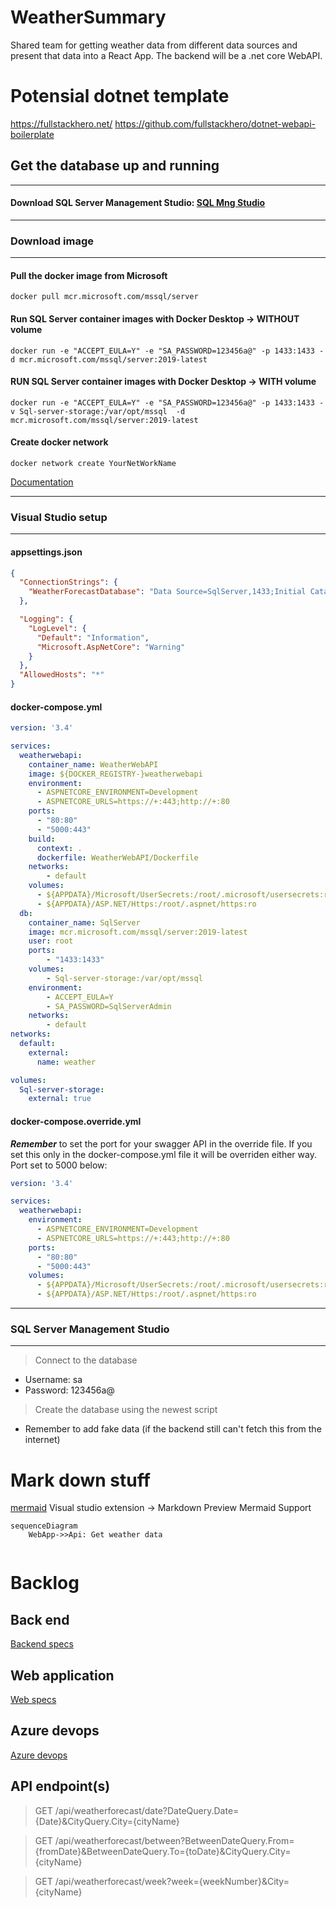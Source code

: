 # WeatherSummary

Shared team for getting weather data from different data sources and present that data into a React App. The backend will be a .net core WebAPI.

# Potensial dotnet template

<https://fullstackhero.net/>
<https://github.com/fullstackhero/dotnet-webapi-boilerplate>


## Get the database up and running

---
#### Download SQL Server Management Studio: [SQL Mng Studio](https://docs.microsoft.com/en-us/sql/ssms/download-sql-server-management-studio-ssms?view=sql-server-ver15)
---
### **Download image**
---
#### **Pull the docker image from Microsoft**
```
docker pull mcr.microsoft.com/mssql/server
```

#### **Run SQL Server container images with Docker Desktop -> WITHOUT volume**
```docker
docker run -e "ACCEPT_EULA=Y" -e "SA_PASSWORD=123456a@" -p 1433:1433 -d mcr.microsoft.com/mssql/server:2019-latest
```
#### **RUN SQL Server container images with Docker Desktop -> WITH volume**
```docker
docker run -e "ACCEPT_EULA=Y" -e "SA_PASSWORD=123456a@" -p 1433:1433 -v Sql-server-storage:/var/opt/mssql  -d mcr.microsoft.com/mssql/server:2019-latest
```
#### **Create docker network**
```docker
docker network create YourNetWorkName
```
[Documentation](https://hub.docker.com/_/microsoft-mssql-server) 

---
### **Visual Studio setup**
---

#### **appsettings.json**
```json
{
  "ConnectionStrings": {
    "WeatherForecastDatabase": "Data Source=SqlServer,1433;Initial Catalog=DB;User ID=sa; Password=123456a@;Connect Timeout=99999;Encrypt=False;TrustServerCertificate=False;ApplicationIntent=ReadWrite;MultiSubnetFailover=False"
  },

  "Logging": {
    "LogLevel": {
      "Default": "Information",
      "Microsoft.AspNetCore": "Warning"
    }
  },
  "AllowedHosts": "*"
}
```
#### **docker-compose.yml**
```yml
version: '3.4'

services:
  weatherwebapi:
    container_name: WeatherWebAPI
    image: ${DOCKER_REGISTRY-}weatherwebapi
    environment:
      - ASPNETCORE_ENVIRONMENT=Development
      - ASPNETCORE_URLS=https://+:443;http://+:80
    ports:
      - "80:80"
      - "5000:443"
    build:
      context: .
      dockerfile: WeatherWebAPI/Dockerfile
    networks: 
        - default
    volumes:
      - ${APPDATA}/Microsoft/UserSecrets:/root/.microsoft/usersecrets:ro
      - ${APPDATA}/ASP.NET/Https:/root/.aspnet/https:ro
  db:
    container_name: SqlServer
    image: mcr.microsoft.com/mssql/server:2019-latest
    user: root
    ports:
        - "1433:1433"
    volumes:
        - Sql-server-storage:/var/opt/mssql
    environment:
        - ACCEPT_EULA=Y
        - SA_PASSWORD=SqlServerAdmin
    networks:
        - default
networks:
  default:
    external:
      name: weather

volumes:
  Sql-server-storage:
    external: true

```
#### **docker-compose.override.yml**
***Remember*** to set the port for your swagger API in the override file. If you set this only in the docker-compose.yml file it will be overriden either way. Port set to 5000 below:
```yml
version: '3.4'

services:
  weatherwebapi:
    environment:
      - ASPNETCORE_ENVIRONMENT=Development
      - ASPNETCORE_URLS=https://+:443;http://+:80
    ports: 
      - "80:80"
      - "5000:443"
    volumes:
      - ${APPDATA}/Microsoft/UserSecrets:/root/.microsoft/usersecrets:ro
      - ${APPDATA}/ASP.NET/Https:/root/.aspnet/https:ro
```
---
### **SQL Server Management Studio**
---
> Connect to the database
- Username: sa
- Password: 123456a@
> Create the database using the newest script
- Remember to add fake data (if the backend still can't fetch this from the internet)
# Mark down stuff

[mermaid](https://mermaid-js.github.io/mermaid/#/)
Visual studio extension -> Markdown Preview Mermaid Support

```mermaid
sequenceDiagram
    WebApp->>Api: Get weather data
    
```

# Backlog

## Back end

[Backend specs](/Backlog/BackEnd.md/#back-end)

## Web application

[Web specs](/Backlog/WebApp.md)

## Azure devops

[Azure devops](/Backlog/AzDevOps.md)

## API endpoint(s)
> GET /api/weatherforecast/date?DateQuery.Date={Date}&CityQuery.City={cityName}

> GET /api/weatherforecast/between?BetweenDateQuery.From={fromDate}&BetweenDateQuery.To={toDate}&CityQuery.City={cityName}

> GET /api/weatherforecast/week?week={weekNumber}&City={cityName}
 
